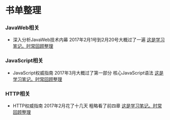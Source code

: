 # 书单整理 
### JavaWeb相关  
- 深入分析JavaWeb技术内幕 2017年2月1号到2月20号大概过了一遍 [这是学习笔记。时常回顾整理](https://github.com/Pirate5946/study/tree/master/JavaWeb)
### JavaScript相关
- JavaScript权威指南  2017年3月大概过了第一部分 核心JavaScript语法 [这是学习笔记。时常回顾整理](https://github.com/Pirate5946/study/tree/master/JavaScript)
### HTTP相关
- HTTP权威指南 2017年2月花了十几天 粗略看了前四章 [这是学习笔记。时常回顾整理](https://github.com/Pirate5946/study/tree/master/Http)
